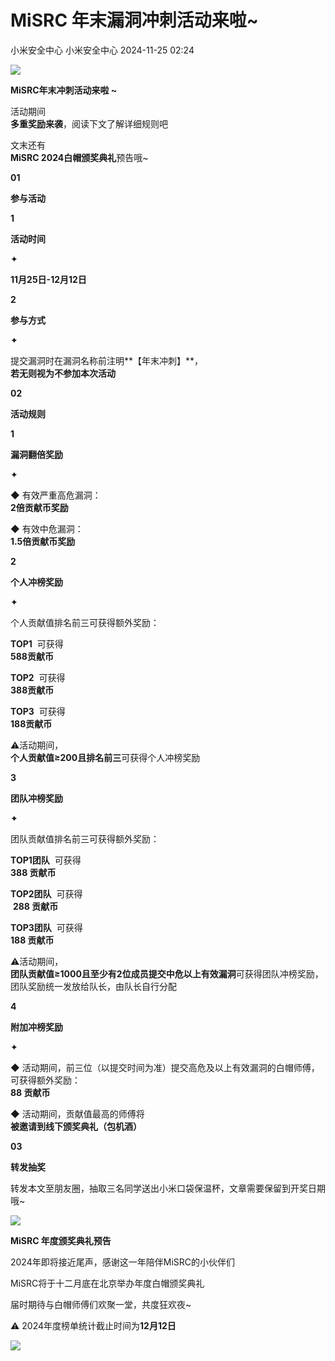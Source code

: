 #  MiSRC 年末漏洞冲刺活动来啦~   
小米安全中心  小米安全中心   2024-11-25 02:24  
  
![](https://mmbiz.qpic.cn/mmbiz_jpg/zabS4D3Aq5857noTdGAVuzufUQoJarwg6ibrq3ku8kUGEd3IEhoHKfEsMEp930AUcTHZ3L4ib1BxWrt1FaopxADQ/640?wx_fmt=jpeg&from=appmsg "")  
  
**MiSRC年末冲刺活动来啦 ~**  
  
  
活动期间  
**多重奖励来袭**，阅读下文了解详细规则吧  
  
文末还有   
**MiSRC 2024白帽颁奖典礼**预告哦~  
  
  
**01**  
  
**参与活动**  
  
**1**  
  
**活动时间**  
  
✦  
  
  
**11月25日-12月12日**  
  
**2**  
  
**参与方式**  
  
✦  
  
  
提交漏洞时在漏洞名称前注明**【年末冲刺】**，  
**若无则视为不参加本次活动**  
  
  
  
**02**  
  
**活动规则**  
  
**1**  
  
**漏洞翻倍奖励**  
  
✦  
  
  
◆ 有效严重高危漏洞：  
**2倍贡献币奖励**  
  
◆ 有效中危漏洞：  
**1.5倍贡献币奖励**  
  
**2**  
  
**个人冲榜奖励**  
  
✦  
  
  
个人贡献值排名前三可获得额外奖励：  
  
**TOP1**  可获得    
**588贡献币**  
  
**TOP2**  可获得    
**388贡献币**  
  
**TOP3**  可获得    
**188贡献币**  
  
⚠️活动期间，  
**个人贡献值≥200且排名前三**可获得个人冲榜奖励  
  
**3**  
  
**团队冲榜奖励**  
  
✦  
  
  
团队贡献值排名前三可获得额外奖励：  
  
**TOP1团队**  可获得    
**388 贡献币**  
  
**TOP2团队**  可获得   
 **288 贡献币**  
  
**TOP3团队**  可获得    
**188 贡献币**  
  
⚠️活动期间，  
**团队贡献值≥1000且至少有2位成员提交中危以上有效漏洞**可获得团队冲榜奖励，团队奖励统一发放给队长，由队长自行分配  
  
**4**  
  
**附加冲榜奖励**  
  
✦  
  
  
◆ 活动期间，前三位（以提交时间为准）提交高危及以上有效漏洞的白帽师傅，可获得额外奖励：  
**88 贡献币**  
  
◆ 活动期间，贡献值最高的师傅将  
**被邀请到线下颁奖典礼（包机酒）**  
  
  
  
**03**  
  
**转发抽奖**  
  
转发本文至朋友圈，抽取三名同学送出小米口袋保温杯，文章需要保留到开奖日期哦~  
  
![](https://mmbiz.qpic.cn/mmbiz_jpg/zabS4D3Aq5857noTdGAVuzufUQoJarwgOt6SWiaR5avzykW1ib0376PIT5H2ysdm8y6QGGCKwkl03B3P8CQedFnA/640?wx_fmt=jpeg&from=appmsg "")  
  
  
  
  
  
**MiSRC 年度颁奖典礼预告**  
  
  
2024年即将接近尾声，感谢这一年陪伴MiSRC的小伙伴们  
  
MiSRC将于十二月底在北京举办年度白帽颁奖典礼  
  
届时期待与白帽师傅们欢聚一堂，共度狂欢夜~  
  
⚠️ 2024年度榜单统计截止时间为**12月12日**  
  
  
![](https://mmbiz.qpic.cn/mmbiz_jpg/zabS4D3Aq5857noTdGAVuzufUQoJarwgFIgePuCfJT1DdjumLNTgChAJca23kozrOAE0tIl3x0OI1z1dRwiaunA/640?wx_fmt=jpeg&from=appmsg "")  
  
  
  
